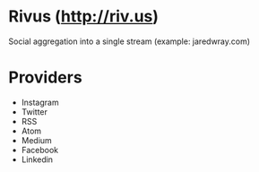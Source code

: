 # Rivus (http://riv.us)
Social aggregation into a single stream (example: jaredwray.com)

# Providers


* Instagram
* Twitter
* RSS
* Atom
* Medium
* Facebook
* Linkedin
